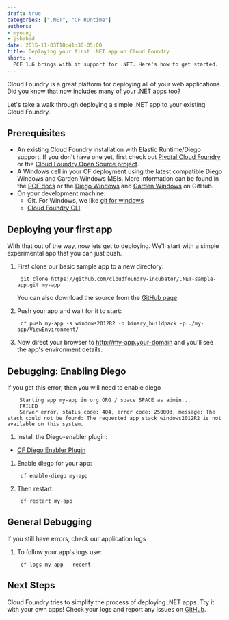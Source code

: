 ```yaml
---
draft: true
categories: [".NET", "CF Runtime"]
authors:
- myoung
- jshahid
date: 2015-11-03T10:41:30-05:00
title: Deploying your first .NET app on Cloud Foundry
short: >
  PCF 1.6 brings with it support for .NET. Here's how to get started.
---
```


Cloud Foundry is a great platform for deploying all of your web applications. Did you know that now includes many of your .NET apps too?

Let's take a walk through deploying a simple .NET app to your existing Cloud Foundry.

## Prerequisites

* An existing Cloud Foundry installation with Elastic Runtime/Diego support. If you don't have one yet, first check out [Pivotal Cloud Foundry](http://pivotal.io/platform) or the [Cloud Foundry Open Source project](http://docs.cloudfoundry.org/deploying/).
* A Windows cell in your CF deployment using the latest compatible Diego Windows and Garden Windows MSIs. More information can be found in the [PCF docs](http://docs.pivotal.io/pivotalcf/opsguide/deploying-diego.html) or the [Diego Windows](https://github.com/cloudfoundry-incubator/diego-windows-release) and [Garden Windows](https://github.com/cloudfoundry-incubator/garden-windows-release) on GitHub.
* On your development machine:
  * Git. For Windows, we like [git for windows](https://git-for-windows.github.io/)
  * [Cloud Foundry CLI](https://github.com/cloudfoundry/cli)

## Deploying your first app

With that out of the way, now lets get to deploying. We'll start with a simple experimental app that you can just push.

1. First clone our basic sample app to a new directory:

        git clone https://github.com/cloudfoundry-incubator/.NET-sample-app.git my-app

    You can also download the source from the [GitHub page](https://github.com/cloudfoundry-incubator/.NET-sample-app)

1. Push your app and wait for it to start:

        cf push my-app -s windows2012R2 -b binary_buildpack -p ./my-app/ViewEnvironment/

1. Now direct your browser to http://my-app.your-domain and you'll see the app's environment details.


## Debugging: Enabling Diego

If you get this error, then you will need to enable diego


		Starting app my-app in org ORG / space SPACE as admin...
		FAILED
		Server error, status code: 404, error code: 250003, message: The stack could not be found: The requested app stack windows2012R2 is not available on this system.

1. Install the Diego-enabler plugin:

  * [CF Diego Enabler Plugin](https://github.com/cloudfoundry-incubator/Diego-Enabler)

1. Enable diego for your app:

        cf enable-diego my-app

1. Then restart:

        cf restart my-app

## General Debugging

If you still have errors, check our application logs

1. To follow your app's logs use:

        cf logs my-app --recent

## Next Steps

Cloud Foundry tries to simplify the process of deploying .NET apps. Try it with your own apps! Check your logs and report any issues on [GitHub](https://github.com/cloudfoundry-incubator/diego-windows-release).
